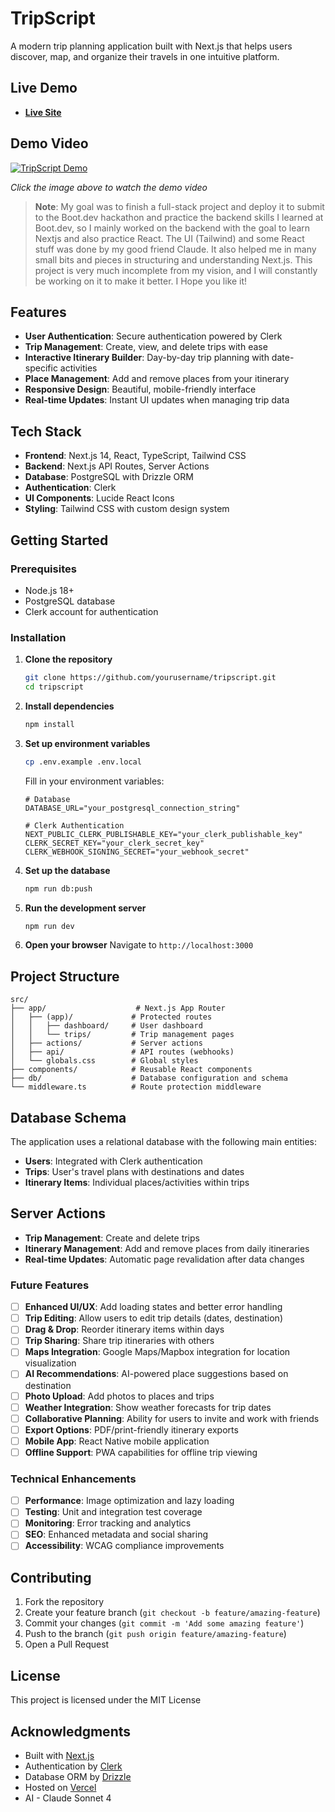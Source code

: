 # TripScript

A modern trip planning application built with Next.js that helps users discover, map, and organize their travels in one intuitive platform.

## Live Demo

- [**Live Site**](https://trip-script.adhiraj.app/)

## Demo Video

[![TripScript Demo](https://res.cloudinary.com/dskj7wqn8/image/upload/v1753674969/Your_Trips_mbg999.png)](https://res.cloudinary.com/dskj7wqn8/video/upload/v1753674790/My_Movie_bk8b2n.mp4)

*Click the image above to watch the demo video*

> **Note**: My goal was to finish a full-stack project and deploy it to submit to the Boot.dev hackathon and practice the backend skills I learned at Boot.dev, so I mainly worked on the backend with the goal to learn Nextjs and also practice React. The UI (Tailwind) and some React stuff was done by my good friend Claude. It also helped me in many small bits and pieces in structuring and understanding Next.js. This project is very much incomplete from my vision, and I will constantly be working on it to make it better. I Hope you like it!

## Features

- **User Authentication**: Secure authentication powered by Clerk
- **Trip Management**: Create, view, and delete trips with ease
- **Interactive Itinerary Builder**: Day-by-day trip planning with date-specific activities
- **Place Management**: Add and remove places from your itinerary
- **Responsive Design**: Beautiful, mobile-friendly interface
- **Real-time Updates**: Instant UI updates when managing trip data

## Tech Stack

- **Frontend**: Next.js 14, React, TypeScript, Tailwind CSS
- **Backend**: Next.js API Routes, Server Actions
- **Database**: PostgreSQL with Drizzle ORM
- **Authentication**: Clerk
- **UI Components**: Lucide React Icons
- **Styling**: Tailwind CSS with custom design system

## Getting Started

### Prerequisites

- Node.js 18+ 
- PostgreSQL database
- Clerk account for authentication

### Installation

1. **Clone the repository**
   ```bash
   git clone https://github.com/yourusername/tripscript.git
   cd tripscript
   ```

2. **Install dependencies**
   ```bash
   npm install
   ```

3. **Set up environment variables**
   ```bash
   cp .env.example .env.local
   ```
   
   Fill in your environment variables:
   ```env
   # Database
   DATABASE_URL="your_postgresql_connection_string"
   
   # Clerk Authentication
   NEXT_PUBLIC_CLERK_PUBLISHABLE_KEY="your_clerk_publishable_key"
   CLERK_SECRET_KEY="your_clerk_secret_key"
   CLERK_WEBHOOK_SIGNING_SECRET="your_webhook_secret"
   ```

4. **Set up the database**
   ```bash
   npm run db:push
   ```

5. **Run the development server**
   ```bash
   npm run dev
   ```

6. **Open your browser**
   Navigate to `http://localhost:3000`

## Project Structure

```
src/
├── app/                    # Next.js App Router
│   ├── (app)/             # Protected routes
│   │   ├── dashboard/     # User dashboard
│   │   └── trips/         # Trip management pages
│   ├── actions/           # Server actions
│   ├── api/               # API routes (webhooks)
│   └── globals.css        # Global styles
├── components/            # Reusable React components
├── db/                    # Database configuration and schema
└── middleware.ts          # Route protection middleware
```
## Database Schema

The application uses a relational database with the following main entities:

- **Users**: Integrated with Clerk authentication
- **Trips**: User's travel plans with destinations and dates
- **Itinerary Items**: Individual places/activities within trips

## Server Actions

- **Trip Management**: Create and delete trips
- **Itinerary Management**: Add and remove places from daily itineraries
- **Real-time Updates**: Automatic page revalidation after data changes

### Future Features
- [ ] **Enhanced UI/UX**: Add loading states and better error handling
- [ ] **Trip Editing**: Allow users to edit trip details (dates, destination)
- [ ] **Drag & Drop**: Reorder itinerary items within days
- [ ] **Trip Sharing**: Share trip itineraries with others
- [ ] **Maps Integration**: Google Maps/Mapbox integration for location visualization
- [ ] **AI Recommendations**: AI-powered place suggestions based on destination
- [ ] **Photo Upload**: Add photos to places and trips
- [ ] **Weather Integration**: Show weather forecasts for trip dates
- [ ] **Collaborative Planning**: Ability for users to invite and work with friends
- [ ] **Export Options**: PDF/print-friendly itinerary exports
- [ ] **Mobile App**: React Native mobile application
- [ ] **Offline Support**: PWA capabilities for offline trip viewing

### Technical Enhancements
- [ ] **Performance**: Image optimization and lazy loading
- [ ] **Testing**: Unit and integration test coverage
- [ ] **Monitoring**: Error tracking and analytics
- [ ] **SEO**: Enhanced metadata and social sharing
- [ ] **Accessibility**: WCAG compliance improvements

## Contributing

1. Fork the repository
2. Create your feature branch (`git checkout -b feature/amazing-feature`)
3. Commit your changes (`git commit -m 'Add some amazing feature'`)
4. Push to the branch (`git push origin feature/amazing-feature`)
5. Open a Pull Request

## License

This project is licensed under the MIT License

## Acknowledgments

- Built with [Next.js](https://nextjs.org/)
- Authentication by [Clerk](https://clerk.com/)
- Database ORM by [Drizzle](https://orm.drizzle.team/)
- Hosted on [Vercel](https://vercel.com/docs)
- AI - Claude Sonnet 4
